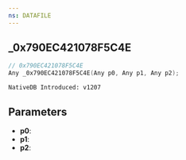```yaml
---
ns: DATAFILE
---
```

## _0x790EC421078F5C4E

```c
// 0x790EC421078F5C4E
Any _0x790EC421078F5C4E(Any p0, Any p1, Any p2);
```

```
NativeDB Introduced: v1207
```

## Parameters
* **p0**:
* **p1**:
* **p2**:
